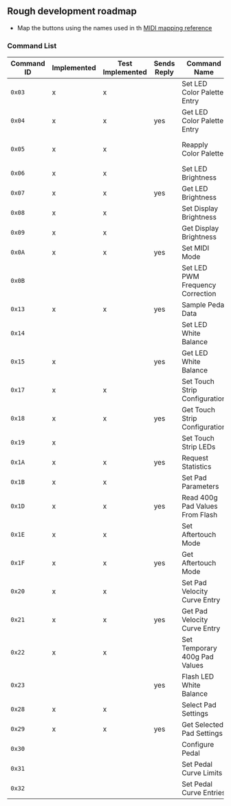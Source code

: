## Rough development roadmap

- Map the buttons using the names used in th [MIDI mapping reference](https://github.com/Ableton/push-interface/blob/master/doc/AbletonPush2MIDIDisplayInterface.asc#23-midi-mapping)





### Command List
|Command ID|Implemented|Test Implemented|Sends Reply|Command Name|[Chapter](https://github.com/Ableton/push-interface/blob/master/doc/AbletonPush2MIDIDisplayInterface.asc)|Method Name|
|----------|------|-----------|-----------|------------|-------|-------|
|`0x03` | x | x |   |Set LED Color Palette Entry  |RGB LED Color Processing |
|`0x04` | x | x |yes|Get LED Color Palette Entry | RGB LED Color Processing |
|`0x05` | x | x |   |Reapply Color Palette | RGB LED Color Processing |
|`0x06` | x | x |   |Set LED Brightness   |Global LED Brightness |
|`0x07` | x | x |yes|Get LED Brightness | Global LED Brightness |
|`0x08` | x | x |   |Set Display Brightness |Display Backlight |
|`0x09` | x | x |   |Get Display Brightness |Display Backlight |
|`0x0A` | x | x |yes|Set MIDI Mode |MIDI Mode |
|`0x0B` |   |   |   |Set LED PWM Frequency Correction |PWM Frequency |
|`0x13` | x | x |yes|Sample Pedal Data |Pedal Sampling |
|`0x14` |   |   |   |Set LED White Balance  |White Balance |
|`0x15` | x |   |yes|Get LED White Balance|White Balance |
|`0x17` | x | x |   |Set Touch Strip Configuration  |Touch Strip |
|`0x18` | x | x |yes|Get Touch Strip Configuration|Touch Strip |
|`0x19` | x |   |   |Set Touch Strip LEDs|Touch Strip |
|`0x1A` | x | x |yes|Request Statistics |Statistics |
|`0x1B` | x | x |   |Set Pad Parameters |Pad Parameters | setAftertouchThresholds
|`0x1D` | x | x |yes|Read 400g Pad Values From Flash |Individual Pad Calibration |(get400gPadValuesForScene, get400gPadValues
|`0x1E` | x | x |   |Set Aftertouch Mode |Aftertouch |
|`0x1F` | x | x |yes|Get Aftertouch Mode|Aftertouch |
|`0x20` | x | x |   |Set Pad Velocity Curve Entry |Velocity Curve |
|`0x21` | x | x |yes|Get Pad Velocity Curve Entry|Velocity Curve |
|`0x22` | x | x |   |Set Temporary 400g Pad Values |Individual Pad Calibration | set400gPadValues
|`0x23` |   |   |yes|Flash LED White Balance|White Balance |
|`0x28` | x | x |   |Select Pad Settings |Pad Settings | setPadSensitivitySettings
|`0x29` | x | x |yes|Get Selected Pad Settings|Pad Settings | getPadSensitivitySettings, getSelectedPadSensitivity
|`0x30` |   |   |   |Configure Pedal |Pedal Configuration |
|`0x31` |   |   |   |Set Pedal Curve Limits|Pedal Configuration |
|`0x32` |   |   |   |Set Pedal Curve Entries|Pedal Configuration |
